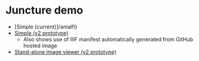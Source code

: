 # Juncture demo

- [Simple (current)]/amalfi)
- [Simple (v2 prototype)](/amalfi-v2)
  - Also shows use of IIIF manifest automatically generated from GitHub hosted image
- [Stand-alone image viewer (v2 prototype)](https://rdsnyder.github.io/demo)
